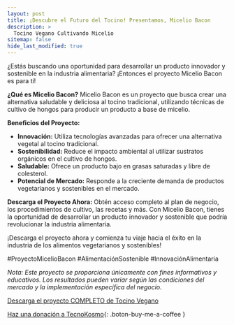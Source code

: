 ```yaml
---
layout: post
title: ¡Descubre el Futuro del Tocino! Presentamos, Micelio Bacon
description: >
  Tocino Vegano Cultivando Micelio
sitemap: false
hide_last_modified: true
---
```


¿Estás buscando una oportunidad para desarrollar un producto innovador y sostenible en la industria alimentaria? ¡Entonces el proyecto Micelio Bacon es para ti!

**¿Qué es Micelio Bacon?**
Micelio Bacon es un proyecto que busca crear una alternativa saludable y deliciosa al tocino tradicional, utilizando técnicas de cultivo de hongos para producir un producto a base de micelio.

**Beneficios del Proyecto:**
- **Innovación:** Utiliza tecnologías avanzadas para ofrecer una alternativa vegetal al tocino tradicional.
- **Sostenibilidad:** Reduce el impacto ambiental al utilizar sustratos orgánicos en el cultivo de hongos.
- **Saludable:** Ofrece un producto bajo en grasas saturadas y libre de colesterol.
- **Potencial de Mercado:** Responde a la creciente demanda de productos vegetarianos y sostenibles en el mercado.

**Descarga el Proyecto Ahora:**
Obtén acceso completo al plan de negocio, los procedimientos de cultivo, las recetas y más. Con Micelio Bacon, tienes la oportunidad de desarrollar un producto innovador y sostenible que podría revolucionar la industria alimentaria.

¡Descarga el proyecto ahora y comienza tu viaje hacia el éxito en la industria de los alimentos vegetarianos y sostenibles!

#ProyectoMicelioBacon #AlimentaciónSostenible #InnovaciónAlimentaria

*Nota: Este proyecto se proporciona únicamente con fines informativos y educativos. Los resultados pueden variar según las condiciones del mercado y la implementación específica del negocio.*

[Descarga el proyecto COMPLETO de Tocino Vegano](https://www.dropbox.com/scl/fo/o86x55g44bo2fx7cvfmgo/h?rlkey=0q2s4tx3kdujrrzzj930bvr9o&dl=0)

[Haz una donación a TecnoKosmo](https://www.buymeacoffee.com/nain.taleb){: .boton-buy-me-a-coffee }

<object data="../tocinoVeganoCultivandoMicelio.pdf" width="100%" height="600" type='application/pdf'></object>
